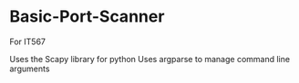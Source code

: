 # Basic-Port-Scanner
For IT567

Uses the Scapy library for python
Uses argparse to manage command line arguments
